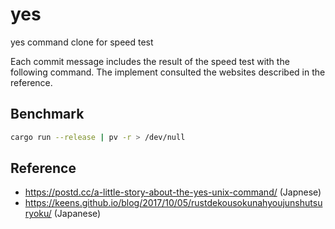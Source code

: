 # yes

yes command clone for speed test

Each commit message includes the result of the speed test with the following command.
The implement consulted the websites described in the reference.

## Benchmark

```sh
cargo run --release | pv -r > /dev/null
```

## Reference

- https://postd.cc/a-little-story-about-the-yes-unix-command/ (Japnese)
- https://keens.github.io/blog/2017/10/05/rustdekousokunahyoujunshutsuryoku/ (Japanese)
